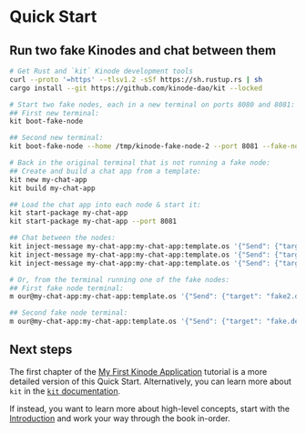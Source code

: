 # Quick Start

## Run two fake Kinodes and chat between them

```sh
# Get Rust and `kit` Kinode development tools
curl --proto '=https' --tlsv1.2 -sSf https://sh.rustup.rs | sh
cargo install --git https://github.com/kinode-dao/kit --locked

# Start two fake nodes, each in a new terminal on ports 8080 and 8081:
## First new terminal:
kit boot-fake-node

## Second new terminal:
kit boot-fake-node --home /tmp/kinode-fake-node-2 --port 8081 --fake-node-name fake2

# Back in the original terminal that is not running a fake node:
## Create and build a chat app from a template:
kit new my-chat-app
kit build my-chat-app

## Load the chat app into each node & start it:
kit start-package my-chat-app
kit start-package my-chat-app --port 8081

## Chat between the nodes:
kit inject-message my-chat-app:my-chat-app:template.os '{"Send": {"target": "fake2.dev", "message": "hello from the outside world"}}'
kit inject-message my-chat-app:my-chat-app:template.os '{"Send": {"target": "fake.dev", "message": "replying from fake2.dev using first method..."}}' --node fake2.dev
kit inject-message my-chat-app:my-chat-app:template.os '{"Send": {"target": "fake.dev", "message": "and second!"}}' -p 8081

# Or, from the terminal running one of the fake nodes:
## First fake node terminal:
m our@my-chat-app:my-chat-app:template.os '{"Send": {"target": "fake2.dev", "message": "hello world"}}'

## Second fake node terminal:
m our@my-chat-app:my-chat-app:template.os '{"Send": {"target": "fake.dev", "message": "wow, it works!"}}'
```

## Next steps

The first chapter of the [My First Kinode Application](../my_first_app/build_and_deploy_an_app.md) tutorial is a more detailed version of this Quick Start.
Alternatively, you can learn more about `kit` in the [`kit` documentation](../kit/kit-dev-toolkit.md).

If instead, you want to learn more about high-level concepts, start with the [Introduction](./intro.md) and work your way through the book in-order.
